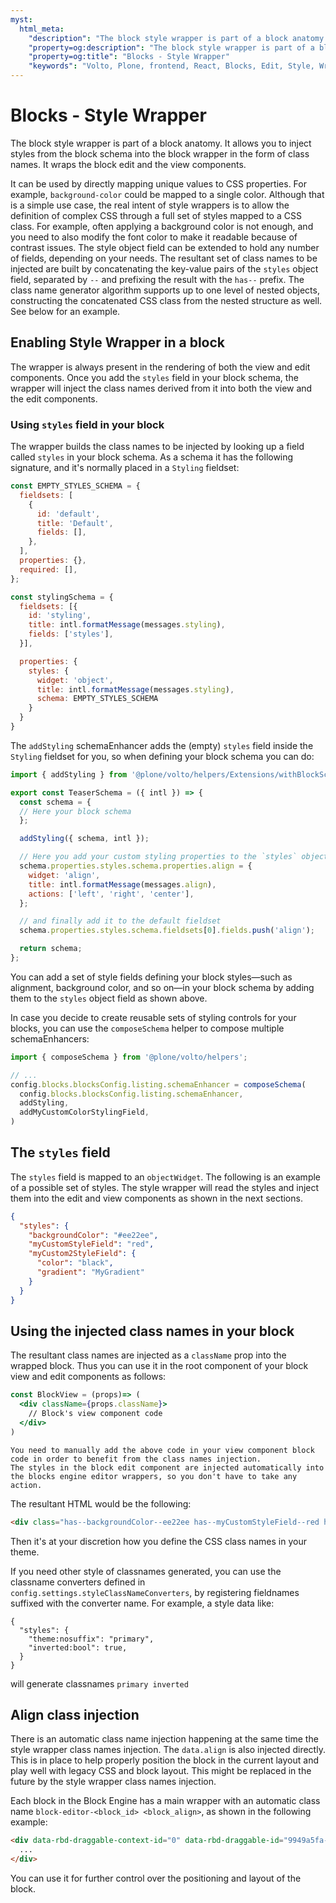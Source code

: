 ```yaml
---
myst:
  html_meta:
    "description": "The block style wrapper is part of a block anatomy. It allows you to inject styles from the block schema into the block wrapper in the form of class names."
    "property=og:description": "The block style wrapper is part of a block anatomy. It allows you to inject styles from the block schema into the block wrapper in the form of class names."
    "property=og:title": "Blocks - Style Wrapper"
    "keywords": "Volto, Plone, frontend, React, Blocks, Edit, Style, Wrapper, components"
---
```


# Blocks - Style Wrapper

The block style wrapper is part of a block anatomy.
It allows you to inject styles from the block schema into the block wrapper in the form of class names.
It wraps the block edit and the view components.

It can be used by directly mapping unique values to CSS properties.
For example, `background-color` could be mapped to a single color.
Although that is a simple use case, the real intent of style wrappers is to allow the definition of complex CSS through a full set of styles mapped to a CSS class.
For example, often applying a background color is not enough, and you need to also modify the font color to make it readable because of contrast issues.
The style object field can be extended to hold any number of fields, depending on your needs.
The resultant set of class names to be injected are built by concatenating the key-value pairs of the `styles` object field, separated by `--` and prefixing the result with the `has--` prefix.
The class name generator algorithm supports up to one level of nested objects, constructing the concatenated CSS class from the nested structure as well.
See below for an example.

## Enabling Style Wrapper in a block

The wrapper is always present in the rendering of both the view and edit components.
Once you add the `styles` field in your block schema, the wrapper will inject the class names derived from it into both the view and the edit components.

### Using `styles` field in your block

The wrapper builds the class names to be injected by looking up a field called `styles` in your block schema.
As a schema it has the following signature, and it's normally placed in a `Styling` fieldset:

```js
const EMPTY_STYLES_SCHEMA = {
  fieldsets: [
    {
      id: 'default',
      title: 'Default',
      fields: [],
    },
  ],
  properties: {},
  required: [],
};

const stylingSchema = {
  fieldsets: [{
    id: 'styling',
    title: intl.formatMessage(messages.styling),
    fields: ['styles'],
  }],

  properties: {
    styles: {
      widget: 'object',
      title: intl.formatMessage(messages.styling),
      schema: EMPTY_STYLES_SCHEMA
    }
  }
}
```

The `addStyling` schemaEnhancer adds the (empty) `styles` field inside the `Styling` fieldset for you, so when defining your block schema you can do:

```js
import { addStyling } from '@plone/volto/helpers/Extensions/withBlockSchemaEnhancer';

export const TeaserSchema = ({ intl }) => {
  const schema = {
  // Here your block schema
  };

  addStyling({ schema, intl });

  // Here you add your custom styling properties to the `styles` object
  schema.properties.styles.schema.properties.align = {
    widget: 'align',
    title: intl.formatMessage(messages.align),
    actions: ['left', 'right', 'center'],
  };

  // and finally add it to the default fieldset
  schema.properties.styles.schema.fieldsets[0].fields.push('align');

  return schema;
};
```

You can add a set of style fields defining your block styles—such as alignment, background color, and so on—in your block schema by adding them to the `styles` object field as shown above.

In case you decide to create reusable sets of styling controls for your blocks, you can use the `composeSchema` helper to compose multiple schemaEnhancers:

```js
import { composeSchema } from '@plone/volto/helpers';

// ...
config.blocks.blocksConfig.listing.schemaEnhancer = composeSchema(
  config.blocks.blocksConfig.listing.schemaEnhancer,
  addStyling,
  addMyCustomColorStylingField,
)
```

## The `styles` field

The `styles` field is mapped to an `objectWidget`.
The following is an example of a possible set of styles.
The style wrapper will read the styles and inject them into the edit and view components as shown in the next sections.

```json
{
  "styles": {
    "backgroundColor": "#ee22ee",
    "myCustomStyleField": "red",
    "myCustom2StyleField": {
      "color": "black",
      "gradient": "MyGradient"
    }
  }
}
```

## Using the injected class names in your block

The resultant class names are injected as a `className` prop into the wrapped block.
Thus you can use it in the root component of your block view and edit components as follows:

```jsx
const BlockView = (props)=> (
  <div className={props.className}>
    // Block's view component code
  </div>
)
```

```{note}
You need to manually add the above code in your view component block code in order to benefit from the class names injection.
The styles in the block edit component are injected automatically into the blocks engine editor wrappers, so you don't have to take any action.
```

The resultant HTML would be the following:

```html
<div class="has--backgroundColor--ee22ee has--myCustomStyleField--red has--myCustom2StyleField--color--black has--myCustom2StyleField--color--MyGradient">
```
Then it's at your discretion how you define the CSS class names in your theme.

If you need other style of classnames generated, you can use the classname
converters defined in `config.settings.styleClassNameConverters`, by
registering fieldnames suffixed with the converter name. For example, a style
data like:

```
{
  "styles": {
    "theme:nosuffix": "primary",
    "inverted:bool": true,
  }
}
```

will generate classnames `primary inverted`

## Align class injection

There is an automatic class name injection happening at the same time the style wrapper class names injection.
The `data.align` is also injected directly.
This is in place to help properly position the block in the current layout and play well with legacy CSS and block layout.
This might be replaced in the future by the style wrapper class names injection.

Each block in the Block Engine has a main wrapper with an automatic class name `block-editor-<block_id> <block_align>`, as shown in the following example:

```html
<div data-rbd-draggable-context-id="0" data-rbd-draggable-id="9949a5fa-5d57-4e0c-a150-71149a31096c" class="block-editor-listing center">
  ...
</div>
```

You can use it for further control over the positioning and layout of the block.

